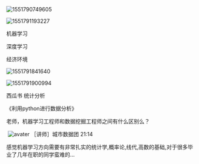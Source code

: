 ![1551790749605](C:\Users\PowerDg\AppData\Roaming\Typora\typora-user-images\1551790749605.png)



![1551791193227](C:\Users\PowerDg\AppData\Roaming\Typora\typora-user-images\1551791193227.png)



机器学习	

深度学习	

经济环境





![1551791841640](C:\Users\PowerDg\AppData\Roaming\Typora\typora-user-images\1551791841640.png)





![1551791900994](C:\Users\PowerDg\AppData\Roaming\Typora\typora-user-images\1551791900994.png)





西瓜书   统计分析

《利用python进行数据分析》



老师，机器学习工程师和数据挖掘工程师之间有什么区别么？

​                                                                      ![avater](https://edu-image.nosdn.127.net/8A336521A625C56955C0630BDD023581.png?imageView&quality=100&thumbnail=15y15)                                                                  ［讲师］城市数据团                                 21:14                             

感觉机器学习方向需要有非常扎实的统计学,概率论,线代,高数的基础,对于很多毕业了几年在职的同学蛮难的...